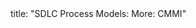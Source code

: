 <frontmatter>
title: "SDLC Process Models: More: CMMI"
</frontmatter>

<include src="unit-inPage-asFlat.md" boilerplate />